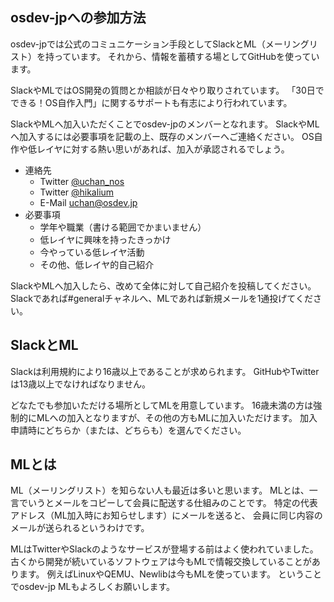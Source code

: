 ## osdev-jpへの参加方法

osdev-jpでは公式のコミュニケーション手段としてSlackとML（メーリングリスト）を持っています。
それから、情報を蓄積する場としてGitHubを使っています。

SlackやMLではOS開発の質問とか相談が日々やり取りされています。
「30日でできる！OS自作入門」に関するサポートも有志により行われています。

SlackやMLへ加入いただくことでosdev-jpのメンバーとなれます。
SlackやMLへ加入するには必要事項を記載の上、既存のメンバーへご連絡ください。
OS自作や低レイヤに対する熱い思いがあれば、加入が承認されるでしょう。

- 連絡先
    - Twitter [@uchan_nos](https://twitter.com/uchan_nos)
    - Twitter [@hikalium](https://twitter.com/hikalium)
    - E-Mail uchan@osdev.jp
- 必要事項
    - 学年や職業（書ける範囲でかまいません）
    - 低レイヤに興味を持ったきっかけ
    - 今やっている低レイヤ活動
    - その他、低レイヤ的自己紹介

SlackやMLへ加入したら、改めて全体に対して自己紹介を投稿してください。
Slackであれば#generalチャネルへ、MLであれば新規メールを1通投げてください。

## SlackとML

Slackは利用規約により16歳以上であることが求められます。
GitHubやTwitterは13歳以上でなければなりません。

どなたでも参加いただける場所としてMLを用意しています。
16歳未満の方は強制的にMLへの加入となりますが、その他の方もMLに加入いただけます。
加入申請時にどちらか（または、どちらも）を選んでください。

## MLとは

ML（メーリングリスト）を知らない人も最近は多いと思います。
MLとは、一言でいうとメールをコピーして会員に配送する仕組みのことです。
特定の代表アドレス（ML加入時にお知らせします）にメールを送ると、
会員に同じ内容のメールが送られるというわけです。

MLはTwitterやSlackのようなサービスが登場する前はよく使われていました。
古くから開発が続いているソフトウェアは今もMLで情報交換していることがあります。
例えばLinuxやQEMU、Newlibは今もMLを使っています。
ということでosdev-jp MLもよろしくお願いします。
